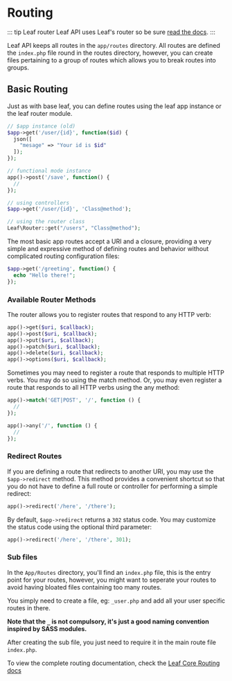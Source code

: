# Routing

::: tip Leaf router
Leaf API uses Leaf's router so be sure [read the docs](https://leafphp.dev/docs/routing/).
:::

Leaf API keeps all routes in the `app/routes` directory. All routes are defined the `index.php` file round in the routes directory, however, you can create files pertaining to a group of routes which allows you to break routes into groups.

## Basic Routing

Just as with base leaf, you can define routes using the leaf app instance or the leaf router module.

```php
// $app instance (old)
$app->get('/user/{id}', function($id) {
  json([
    "mesage" => "Your id is $id"
  ]);
});

// functional mode instance
app()->post('/save', function() {
  // 
});

// using controllers
$app->get('/user/{id}', 'Class@method');

// using the router class
Leaf\Router::get("/users", "Class@method");
```

The most basic app routes accept a URI and a closure, providing a very simple and expressive method of defining routes and behavior without complicated routing configuration files:

```php
$app->get('/greeting', function() {
  echo "Hello there!";
});
```

### Available Router Methods

The router allows you to register routes that respond to any HTTP verb:

```php
app()->get($uri, $callback);
app()->post($uri, $callback);
app()->put($uri, $callback);
app()->patch($uri, $callback);
app()->delete($uri, $callback);
app()->options($uri, $callback);
```

Sometimes you may need to register a route that responds to multiple HTTP verbs. You may do so using the match method. Or, you may even register a route that responds to all HTTP verbs using the any method:

```php
app()->match('GET|POST', '/', function () {
  //
});

app()->any('/', function () {
  //
});
```

### Redirect Routes

If you are defining a route that redirects to another URI, you may use the `$app->redirect` method. This method provides a convenient shortcut so that you do not have to define a full route or controller for performing a simple redirect:

```php
app()->redirect('/here', '/there');
```

By default, `$app->redirect` returns a `302` status code. You may customize the status code using the optional third parameter:

```php
app()->redirect('/here', '/there', 301);
```

### Sub files

In the `App/Routes` directory, you'll find an `index.php` file, this is the entry point for your routes, however, you might want to seperate your routes to avoid having bloated files containing too many routes.

You simply need to create a file, eg: `_user.php` and add all your user specific routes in there.

**Note that the `_` is not compulsory, it's just a good naming convention inspired by SASS modules.**

After creating the sub file, you just need to require it in the main route file `index.php`.

To view the complete routing documentation, check the [Leaf Core Routing docs](https://leafphp.dev/docs/routing/)
